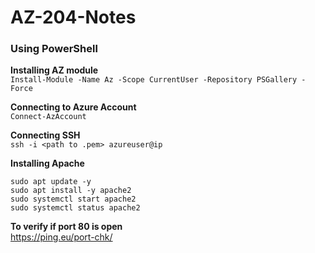# AZ-204-Notes

### Using PowerShell
**Installing AZ module**  
`Install-Module -Name Az -Scope CurrentUser -Repository PSGallery -Force`  

**Connecting to Azure Account**  
`Connect-AzAccount`  
  
**Connecting SSH**  
`ssh -i <path to .pem> azureuser@ip`
  
**Installing Apache**  
```
sudo apt update -y
sudo apt install -y apache2
sudo systemctl start apache2
sudo systemctl status apache2
```

**To verify if port 80 is open**  
https://ping.eu/port-chk/
